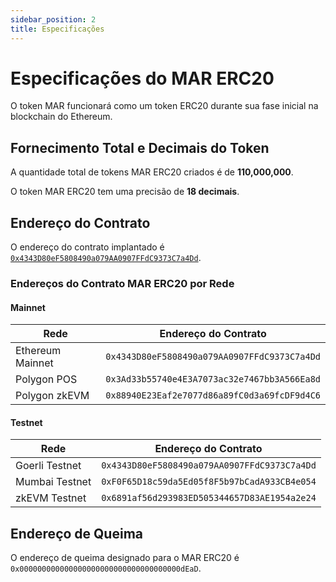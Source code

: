```yaml
---
sidebar_position: 2
title: Especificações
---
```


# Especificações do MAR ERC20

O token MAR funcionará como um token ERC20 durante sua fase inicial na blockchain do Ethereum.

## Fornecimento Total e Decimais do Token

A quantidade total de tokens MAR ERC20 criados é de **110,000,000**.

O token MAR ERC20 tem uma precisão de **18 decimais**.

## Endereço do Contrato

O endereço do contrato implantado é 
[`0x4343D80eF5808490a079AA0907FFdC9373C7a4Dd`](https://etherscan.io/address/0x4343D80eF5808490a079AA0907FFdC9373C7a4Dd).

### Endereços do Contrato MAR ERC20 por Rede

#### Mainnet

| Rede            | Endereço do Contrato |
|-----------------|----------------------|
| Ethereum Mainnet | `0x4343D80eF5808490a079AA0907FFdC9373C7a4Dd` |
| Polygon POS     | `0x3Ad33b55740e4E3A7073ac32e7467bb3A566Ea8d` |
| Polygon zkEVM   | `0x88940E23Eaf2e7077d86a89fC0d3a69fcDF9d4C6` |

#### Testnet

| Rede            | Endereço do Contrato |
|-----------------|----------------------|
| Goerli Testnet  | `0x4343D80eF5808490a079AA0907FFdC9373C7a4Dd` |
| Mumbai Testnet  | `0xF0F65D18c59da5Ed05f8F5b97bCadA933CB4e054` |
| zkEVM Testnet   | `0x6891af56d293983ED505344657D83AE1954a2e24` |

## Endereço de Queima

O endereço de queima designado para o MAR ERC20 é `0x000000000000000000000000000000000000dEaD`.
